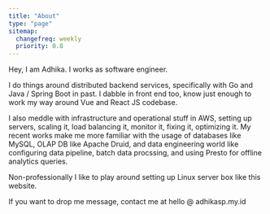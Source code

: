 ```yaml
---
title: "About"
type: "page"
sitemap:
  changefreq: weekly
  priority: 0.8
---
```


Hey, I am Adhika. I works as software engineer. 

I do things around distributed backend services, specifically with Go and Java / Spring Boot in past. I dabble in front end too, know just enough to work my way around Vue and React JS codebase.

I also meddle with infrastructure and operational stuff in AWS, setting up servers, scaling it, load balancing it, monitor it, fixing it, optimizing it. My recent works make me more familiar with the usage of databases like MySQL, OLAP DB like Apache Druid, and data engineering world like configuring data pipeline, batch data procssing, and using Presto for offline analytics queries.

Non-professionally I like to play around setting up Linux server box like this website.

If you want to drop me message, contact me at hello @ adhikasp.my.id
